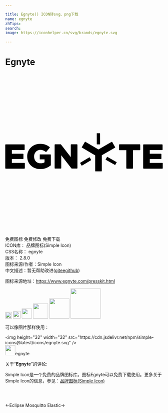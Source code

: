 ```yaml
---

title: Egnyte() ICON转svg、png下载
name: egnyte
zhTips: 
search: 
image: https://iconhelper.cn/svg/brands/egnyte.svg

---
```


# Egnyte  <small style="font-size: 60%;font-weight: 100"></small>

<div id="svg" class="svg-wrap">
<svg role="img" viewBox="0 0 24 24" xmlns="http://www.w3.org/2000/svg"><title>Egnyte icon</title><path d="M16.742 11.214l-.447-.78a.062.062 0 0 0-.082-.022l-2.014 1.162-1.986-1.167a.062.062 0 0 0-.082.021l-.458.78a.062.062 0 0 0 .021.083l2.009 1.178v2.363c0 .033.027.06.06.06h.89a.06.06 0 0 0 .06-.06v-2.374l2.007-1.162c.028-.016.039-.055.022-.082zm-3.863 1.583c-.017-.028-.055-.038-.088-.022l-1.342.797c-.027.016-.038.054-.022.087l.191.327c.016.028.055.039.087.022l1.343-.797c.027-.016.038-.054.022-.087zm1.533-3.69l-.442.006c-.016 0-.027.011-.027.033l.005 1.62c0 .017.011.028.033.028h.442c.016 0 .027-.01.027-.033l-.005-1.62a.035.035 0 0 0-.033-.033zm2.554 4.377l-1.413-.791c-.017-.005-.033-.005-.039.011l-.218.387c-.005.017-.005.033.011.039l1.413.79c.017.006.033.006.039-.01l.218-.388c.01-.01.005-.032-.011-.038zm-14.057.12h-1.9v-.584h1.687a.075.075 0 0 0 .076-.076v-.65a.075.075 0 0 0-.076-.076H1.01v-.556h1.87a.075.075 0 0 0 .077-.077v-.715a.075.075 0 0 0-.077-.076H.076A.075.075 0 0 0 0 10.87v3.526c0 .043.033.076.076.076H2.91a.075.075 0 0 0 .076-.076v-.715a.078.078 0 0 0-.076-.077zm3.967-1.282H5.26v.748h.725v.442c0 .005 0 .01-.005.01-.153.099-.338.148-.584.148-.584 0-.999-.426-.999-1.02v-.012c0-.562.41-1.01.939-1.01.338 0 .584.11.83.301.032.027.081.022.103-.01l.502-.607a.078.078 0 0 0-.01-.109c-.377-.305-.82-.485-1.436-.485-1.14 0-1.98.84-1.98 1.915v.01c0 1.114.856 1.905 2.002 1.905a2.49 2.49 0 0 0 1.572-.545.088.088 0 0 0 .027-.06v-1.545c.005-.043-.027-.076-.071-.076zm4.044-1.533h-.857a.075.075 0 0 0-.077.076v1.866l-1.49-1.915a.088.088 0 0 0-.06-.027h-.834a.075.075 0 0 0-.077.076v3.525c0 .044.033.077.077.077h.856a.075.075 0 0 0 .077-.077v-1.943l1.55 1.992a.088.088 0 0 0 .06.028h.78a.075.075 0 0 0 .076-.077v-3.525c-.005-.038-.043-.076-.081-.076zm9.571 0H17.42a.075.075 0 0 0-.077.076v.742c0 .044.033.076.077.076h1.026v2.713c0 .043.032.076.076.076h.868a.075.075 0 0 0 .076-.076v-2.702c0-.005.006-.01.011-.01h1.015a.075.075 0 0 0 .077-.077v-.742a.078.078 0 0 0-.077-.076zm3.433 2.815h-1.9v-.584h1.692a.075.075 0 0 0 .077-.076v-.65a.075.075 0 0 0-.077-.076h-1.691v-.556h1.871a.075.075 0 0 0 .077-.077v-.715a.075.075 0 0 0-.077-.076h-2.805a.075.075 0 0 0-.076.076v3.526c0 .043.033.076.076.076h2.833a.075.075 0 0 0 .076-.076v-.715a.075.075 0 0 0-.076-.077Z"/></svg>
</div>
<detail full-name='egnyte'></detail>

<div class="detail-page">
<p>
<span><span class="badge-success badge">免费图标</span> <span class="badge-success badge">免费修改</span>  <span class="badge-success badge">免费下载</span> </span>
<br/>
<span>
ICON库：
<span class="badge-secondary badge">品牌图标(Simple Icon)</span> 
</span>
<br/>
<span>
CSS名称：
<span class="badge-secondary badge">egnyte</span> 
</span>

<br/>
<span>
版本：
<span class="badge-secondary badge">2.8.0</span> 
</span>
<br/>
<span>图标来源/作者：<span class="badge-light badge">Simple Icon</span></span> 
<br/>
<span class="zh-detail">中文描述：暂无<span class="help-link"><span>帮助改进</span>(<a href="https://gitee.com/liuwave/icon-helper/edit/master/json/brands/egnyte.json" target="_blank" rel="noopener noreferrer">gitee</a><a href="https://github.com/liuwave/icon-helper/edit/master/json/brands/egnyte.json" target="_blank" rel="noopener noreferrer">github</a></span>)</span><br/>
</p>
</div><div class="description description alert alert-light"><p>图标来源地址：<a href="https://www.egnyte.com/presskit.html" target="_blank" rel="noopener noreferrer">https://www.egnyte.com/presskit.html</a></p></div>
<div class="alert alert-dark">
<img height="21" width="21" src="https://cdn.jsdelivr.net/npm/simple-icons@latest/icons/egnyte.svg" />
<img height="24" width="24" src="https://cdn.jsdelivr.net/npm/simple-icons@latest/icons/egnyte.svg" />
<img height="32" width="32" src="https://cdn.jsdelivr.net/npm/simple-icons@latest/icons/egnyte.svg" />
<img height="48" width="48" src="https://cdn.jsdelivr.net/npm/simple-icons@latest/icons/egnyte.svg" />
<img height="64" width="64" src="https://cdn.jsdelivr.net/npm/simple-icons@latest/icons/egnyte.svg" />
<img height="96" width="96" src="https://cdn.jsdelivr.net/npm/simple-icons@latest/icons/egnyte.svg" />

</div>
<div>
  <p>可以像图片那样使用：    
  </p>
  <div class="alert alert-primary" style="font-size: 14px">
    &lt;img height="32" width="32" src="https://cdn.jsdelivr.net/npm/simple-icons@latest/icons/egnyte.svg" /&gt;
    <copy-btn content='<img height="32" width="32" src="https://cdn.jsdelivr.net/npm/simple-icons@latest/icons/egnyte.svg" />'></copy-btn>
  </div>
  <div class="alert alert-secondary">
    <img height="32" width="32" src="https://cdn.jsdelivr.net/npm/simple-icons@latest/icons/egnyte.svg" />egnyte
    <copy-btn content="egnyte" btn-title="复制图标名称"></copy-btn>
  </div>
</div>
<div class="icon-detail__container">
<p>关于“<b>Egnyte</b>”的评论:</p>
</div>
<Vssue title="关于“Egnyte”的评论" />
<div><p>Simple Icon是一个免费的品牌图标库。图标Egnyte可以免费下载使用。更多关于  Simple Icon的信息，参见：<a target="_blank" href="https://iconhelper.cn/brands.html">品牌图标(Simple Icon)</a>
</p></div>


<div style="padding:2rem 0 " class="page-nav"><p class="inner"><span class="prev">←<router-link to="/icon/eclipse-mosquitto.html">Eclipse Mosquitto</router-link></span> <span class="next"><router-link to="/icon/elastic.html">Elastic</router-link>→</span></p></div>
